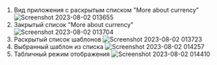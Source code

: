 1. Вид приложения с раскрытым списком "More about currency" ![Screenshot 2023-08-02 013655](https://github.com/pklgn/dotnet-practice-labs/assets/73781985/d28f06e0-4b37-4cf2-8e76-3be5d57dbdc0)
2. Закрытый список "More about currency" ![Screenshot 2023-08-02 013704](https://github.com/pklgn/dotnet-practice-labs/assets/73781985/24dfe8c4-555c-4cb6-abcd-8a87407ba4e7)
3. Раскрытый список шаблонов ![Screenshot 2023-08-02 013723](https://github.com/pklgn/dotnet-practice-labs/assets/73781985/d904e71a-61ff-437a-8dd3-a7a30e3a8a64)
4. Выбранный шаблон из списка ![Screenshot 2023-08-02 014257](https://github.com/pklgn/dotnet-practice-labs/assets/73781985/b61a3aa0-5152-4d26-b7f1-54de5fd7de25)
5. Табличный режим отображения ![Screenshot 2023-08-02 014410](https://github.com/pklgn/dotnet-practice-labs/assets/73781985/5fc80e1a-373a-4292-a4cf-ae69103b3cdb)
